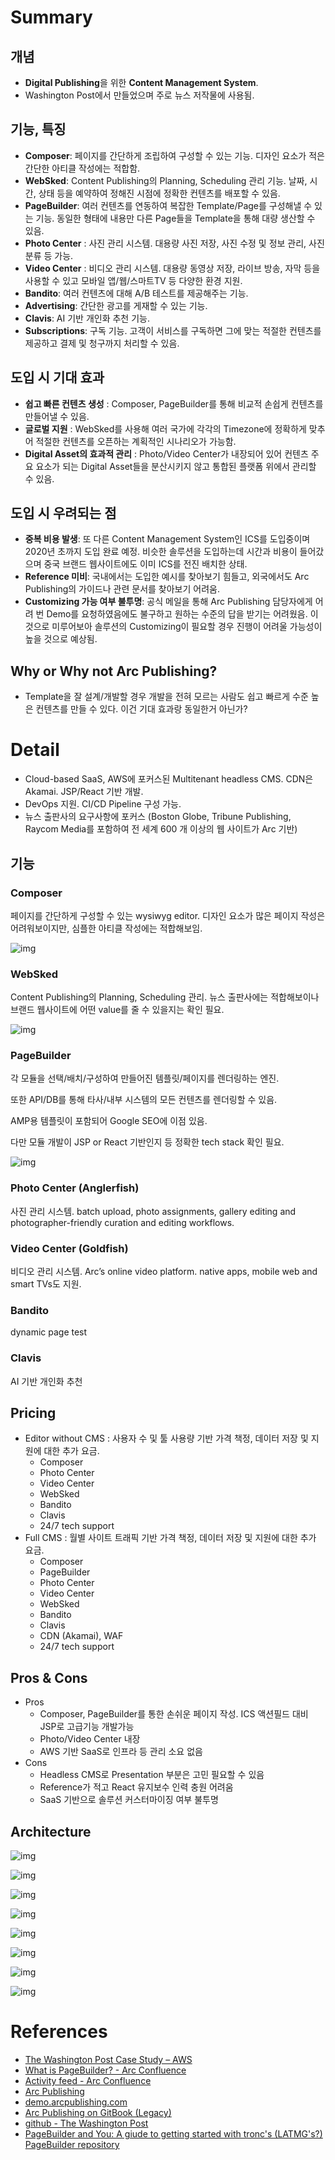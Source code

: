 # Summary


## 개념

- **Digital Publishing**을 위한 **Content Management System**.
- Washington Post에서 만들었으며 주로 뉴스 저작물에 사용됨.


## 기능, 특징

- **Composer**: 페이지를 간단하게 조립하여 구성할 수 있는 기능. 디자인 요소가 적은 간단한 아티클 작성에는 적합함. 
- **WebSked**: Content Publishing의 Planning, Scheduling 관리 기능. 날짜, 시간, 상태 등을 예약하여 정해진 시점에 정확한 컨텐츠를 배포할 수 있음. 
- **PageBuilder**: 여러 컨텐츠를 연동하여 복잡한 Template/Page를 구성해낼 수 있는 기능. 동일한 형태에 내용만 다른 Page들을 Template을 통해 대량 생산할 수 있음. 
- **Photo Center** : 사진 관리 시스템. 대용량 사진 저장, 사진 수정 및 정보 관리, 사진 분류 등 가능. 
- **Video Center** : 비디오 관리 시스템. 대용량 동영상 저장, 라이브 방송, 자막 등을 사용할 수 있고 모바일 앱/웹/스마트TV 등 다양한 환경 지원. 
- **Bandito**: 여러 컨텐츠에 대해 A/B 테스트를 제공해주는 기능. 
- **Advertising**: 간단한 광고를 게재할 수 있는 기능. 
- **Clavis**: AI 기반 개인화 추천 기능. 
- **Subscriptions**: 구독 기능. 고객이 서비스를 구독하면 그에 맞는 적절한 컨텐츠를 제공하고 결제 및 청구까지 처리할 수 있음. 


## 도입 시 기대 효과

- **쉽고 빠른 컨텐츠 생성** : Composer, PageBuilder를 통해 비교적 손쉽게 컨텐츠를 만들어낼 수 있음. 
- **글로벌 지원** : WebSked를 사용해 여러 국가에 각각의 Timezone에 정확하게 맞추어 적절한 컨텐츠를 오픈하는 계획적인 시나리오가 가능함.
- **Digital Asset의 효과적 관리** : Photo/Video Center가 내장되어 있어 컨텐츠 주요 요소가 되는 Digital Asset들을 분산시키지 않고 통합된 플랫폼 위에서 관리할 수 있음. 


## 도입 시 우려되는 점

- **중복 비용 발생**: 또 다른 Content Management System인 ICS를 도입중이며 2020년 초까지 도입 완료 예정. 비슷한 솔루션을 도입하는데 시간과 비용이 들어갔으며 중국 브랜드 웹사이트에도 이미 ICS를 전진 배치한 상태. 
- **Reference 미비**: 국내에서는 도입한 예시를 찾아보기 힘들고, 외국에서도 Arc Publishing의 가이드나 관련 문서를 찾아보기 어려움. 
- **Customizing 가능 여부 불투명**: 공식 메일을 통해 Arc Publishing 담당자에게 어려 번 Demo를 요청하였음에도 불구하고 원하는 수준의 답을 받기는 어려웠음. 이것으로 미루어보아 솔루션의 Customizing이 필요할 경우 진행이 어려울 가능성이 높을 것으로 예상됨. 


## Why or Why not Arc Publishing?

- Template을 잘 설계/개발할 경우 개발을 전혀 모르는 사람도 쉽고 빠르게 수준 높은 컨텐츠를 만들 수 있다. 이건 기대 효과랑 동일한거 아닌가?


# Detail

- Cloud-based SaaS, AWS에 포커스된 Multitenant headless CMS. CDN은 Akamai. JSP/React 기반 개발. 
- DevOps 지원. CI/CD Pipeline 구성 가능.
- 뉴스 출판사의 요구사항에 포커스 (Boston Globe, Tribune Publishing, Raycom Media를 포함하여 전 세계 600 개 이상의 웹 사이트가 Arc 기반)


## 기능


### Composer

페이지를 간단하게 구성할 수 있는 wysiwyg editor. 디자인 요소가 많은 페이지 작성은 어려워보이지만, 심플한 아티클 작성에는 적합해보임. 

![img](images/arc-publishing/image3.png)

### WebSked

Content Publishing의 Planning, Scheduling 관리. 뉴스 출판사에는 적합해보이나 브랜드 웹사이트에 어떤 value를 줄 수 있을지는 확인 필요. 

![img](images/arc-publishing/image5.png)

### PageBuilder

각 모듈을 선택/배치/구성하여 만들어진 템플릿/페이지를 렌더링하는 엔진. 

또한 API/DB를 통해 타사/내부 시스템의 모든 컨텐츠를 렌더링할 수 있음. 

AMP용 템플릿이 포함되어 Google SEO에 이점 있음. 

다만 모듈 개발이 JSP or React 기반인지 등 정확한 tech stack 확인 필요. 

![img](images/arc-publishing/image11.png)

### Photo Center (Anglerfish)

사진 관리 시스템. batch upload, photo assignments, gallery editing and photographer-friendly curation and editing workflows.


### Video Center (Goldfish)

비디오 관리 시스템. Arc’s online video platform. native apps, mobile web and smart TVs도 지원.


### Bandito

dynamic page test


### Clavis

AI 기반 개인화 추천


## Pricing



- Editor without CMS : 사용자 수 및 툴 사용량 기반 가격 책정, 데이터 저장 및 지원에 대한 추가 요금. 
    - Composer
    - Photo Center
    - Video Center
    - WebSked
    - Bandito
    - Clavis
    - 24/7 tech support
- Full CMS : 월별 사이트 트래픽 기반 가격 책정, 데이터 저장 및 지원에 대한 추가 요금. 
    - Composer
    - PageBuilder
    - Photo Center
    - Video Center
    - WebSked
    - Bandito
    - Clavis
    - CDN (Akamai), WAF
    - 24/7 tech support


## Pros & Cons



- Pros
    - Composer, PageBuilder를 통한 손쉬운 페이지 작성. ICS 액션필드 대비 JSP로 고급기능 개발가능
    - Photo/Video Center 내장
    - AWS 기반 SaaS로 인프라 등 관리 소요 없음
- Cons
    - Headless CMS로 Presentation 부분은 고민 필요할 수 있음
    - Reference가 적고 React 유지보수 인력 충원 어려움
    - SaaS 기반으로 솔루션 커스터마이징 여부 불투명


## Architecture

![img](images/arc-publishing/image1.png)

![img](images/arc-publishing/image2.png)

![img](images/arc-publishing/image4.png)

![img](images/arc-publishing/image8.png)

![img](images/arc-publishing/image10.png)

![img](images/arc-publishing/image9.png)

![img](images/arc-publishing/image7.png)

![img](images/arc-publishing/image6.png)

# References
- [The Washington Post Case Study – AWS](https://aws.amazon.com/ko/partners/success/washington-post-stelligent/) 
- [What is PageBuilder? - Arc Confluence](https://arcpublishing.atlassian.net/wiki/spaces/PD/pages/13336785/What+is+PageBuilder) 
- [Activity feed - Arc Confluence](https://arcpublishing.atlassian.net/wiki/discover/all-updates) 
- [Arc Publishing](https://www.arcpublishing.com/) 
- [demo.arcpublishing.com](http://demo.arcpublishing.com/) 
- [Arc Publishing on GitBook (Legacy)](https://arcpublishing.gitbooks.io/getting-up-and-running-with-arc/content/chapter1/pagebuilder.html) 
- [github - The Washington Post](https://github.com/washingtonpost) 
- [PageBuilder and You: A giude to getting started with tronc&#39;s (LATMG&#39;s?) PageBuilder repository](https://gist.github.com/mhoofman/ede1de12b7cb41b0dd113ebc2080114d) 
    
